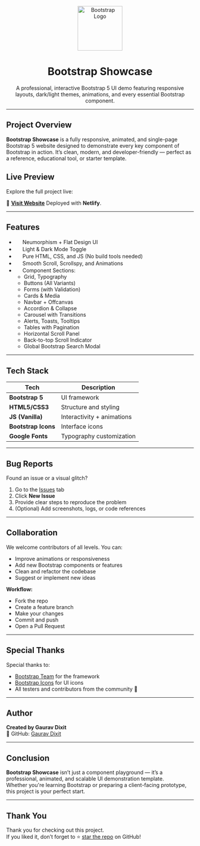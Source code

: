 <p align="center">
  <img src="https://getbootstrap.com/docs/5.3/assets/brand/bootstrap-logo-shadow.png" alt="Bootstrap Logo" width="120"/>
</p>

<h1 align="center">Bootstrap Showcase</h1>

<p align="center">
  A professional, interactive Bootstrap 5 UI demo featuring responsive layouts, dark/light themes, animations, and every essential Bootstrap component.
</p>

---

## Project Overview

**Bootstrap Showcase** is a fully responsive, animated, and single-page Bootstrap 5 website designed to demonstrate every key component of Bootstrap in action. It’s clean, modern, and developer-friendly — perfect as a reference, educational tool, or starter template.

## Live Preview

Explore the full project live:

🔗 [**Visit Website**](https://bootstraap.netlify.app/) 
Deployed with **Netlify**.

---

## Features

- <img src="https://cdn.jsdelivr.net/npm/bootstrap-icons@1.10.5/icons/palette.svg" width="16" /> Neumorphism + Flat Design UI  
- <img src="https://cdn.jsdelivr.net/npm/bootstrap-icons@1.10.5/icons/brightness-high.svg" width="16" /> Light & Dark Mode Toggle  
- <img src="https://cdn.jsdelivr.net/npm/bootstrap-icons@1.10.5/icons/cpu.svg" width="16" /> Pure HTML, CSS, and JS (No build tools needed)  
- <img src="https://cdn.jsdelivr.net/npm/bootstrap-icons@1.10.5/icons/arrow-repeat.svg" width="16" /> Smooth Scroll, Scrollspy, and Animations  
- <img src="https://cdn.jsdelivr.net/npm/bootstrap-icons@1.10.5/icons/ui-checks-grid.svg" width="16" /> Component Sections:
  - Grid, Typography
  - Buttons (All Variants)
  - Forms (with Validation)
  - Cards & Media
  - Navbar + Offcanvas
  - Accordion & Collapse
  - Carousel with Transitions
  - Alerts, Toasts, Tooltips
  - Tables with Pagination
  - Horizontal Scroll Panel
  - Back-to-top Scroll Indicator
  - Global Bootstrap Search Modal

---

## Tech Stack

| Tech            | Description                    |
|-----------------|--------------------------------|
| **Bootstrap 5** | UI framework                   |
| **HTML5/CSS3**  | Structure and styling          |
| **JS (Vanilla)**| Interactivity + animations     |
| **Bootstrap Icons** | Interface icons             |
| **Google Fonts**| Typography customization       |

---

## Bug Reports

Found an issue or a visual glitch?

1. Go to the [Issues](https://github.com/gaurav-dixit35/bootstrap-showcase/issues) tab  
2. Click **New Issue**  
3. Provide clear steps to reproduce the problem  
4. (Optional) Add screenshots, logs, or code references

---

## Collaboration

We welcome contributors of all levels. You can:

- Improve animations or responsiveness  
- Add new Bootstrap components or features  
- Clean and refactor the codebase  
- Suggest or implement new ideas  

**Workflow:**

- Fork the repo
- Create a feature branch
- Make your changes
- Commit and push
- Open a Pull Request
  
---

## Special Thanks

Special thanks to:

- [Bootstrap Team](https://getbootstrap.com) for the framework  
- [Bootstrap Icons](https://icons.getbootstrap.com) for UI icons  
- All testers and contributors from the community 💪

---

## Author

**Created by Gaurav Dixit**  
🔗 GitHub: [Gaurav Dixit](https://github.com/gaurav-dixit35)

---


## Conclusion

**Bootstrap Showcase** isn’t just a component playground — it’s a professional, animated, and scalable UI demonstration template.  
Whether you're learning Bootstrap or preparing a client-facing prototype, this project is your perfect start.

---

## Thank You

Thank you for checking out this project.  
If you liked it, don’t forget to ⭐ [star the repo](https://github.com/gaurav-dixit35/bootstrap-showcase) on GitHub!
